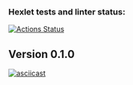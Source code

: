 ### Hexlet tests and linter status:

[![Actions Status](https://github.com/goshatravin/frontend-project-lvl1/workflows/hexlet-check/badge.svg)](https://github.com/goshatravin/frontend-project-lvl1/actions)

## Version 0.1.0

[![asciicast](https://asciinema.org/a/HYviqljoMrG9QQNq2Bpax2EOi.svg)](https://asciinema.org/a/HYviqljoMrG9QQNq2Bpax2EOi)
